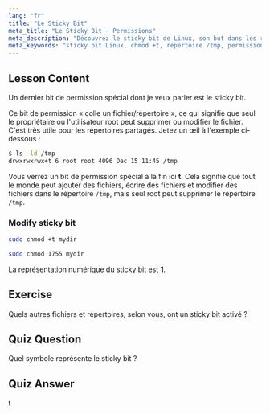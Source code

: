 ```yaml
---
lang: "fr"
title: "Le Sticky Bit"
meta_title: "Le Sticky Bit - Permissions"
meta_description: "Découvrez le sticky bit de Linux, son but dans les répertoires partagés comme /tmp, et comment le définir en utilisant chmod. Comprenez cette permission de fichier clé !"
meta_keywords: "sticky bit Linux, chmod +t, répertoire /tmp, permissions Linux, sécurité des fichiers, tutoriel Linux, Linux pour débutants"
---
```


## Lesson Content

Un dernier bit de permission spécial dont je veux parler est le sticky bit.

Ce bit de permission « colle un fichier/répertoire », ce qui signifie que seul le propriétaire ou l'utilisateur root peut supprimer ou modifier le fichier. C'est très utile pour les répertoires partagés. Jetez un œil à l'exemple ci-dessous :

```bash
$ ls -ld /tmp
drwxrwxrwx+t 6 root root 4096 Dec 15 11:45 /tmp
```

Vous verrez un bit de permission spécial à la fin ici **t**. Cela signifie que tout le monde peut ajouter des fichiers, écrire des fichiers et modifier des fichiers dans le répertoire `/tmp`, mais seul root peut supprimer le répertoire `/tmp`.

### Modify sticky bit

```bash
sudo chmod +t mydir

sudo chmod 1755 mydir
```

La représentation numérique du sticky bit est **1**.

## Exercise

Quels autres fichiers et répertoires, selon vous, ont un sticky bit activé ?

## Quiz Question

Quel symbole représente le sticky bit ?

## Quiz Answer

t
